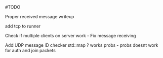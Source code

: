 #TODO

Proper received message writeup

add tcp to runner

Check if multiple clients on server work - Fix message receiving 

Add UDP message ID checker std::map ? works probs - probs doesnt work for auth and join packets
